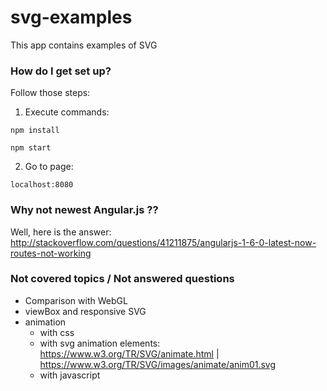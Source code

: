 # svg-examples
This app contains examples of SVG



### How do I get set up? ###

Follow those steps:

1) Execute commands:

  
```
npm install
```

```
npm start
```


2) Go to page: 

```
localhost:8080
```

### Why not newest Angular.js ?? ###
Well, here is the answer:
http://stackoverflow.com/questions/41211875/angularjs-1-6-0-latest-now-routes-not-working

### Not covered topics / Not answered questions ###
* Comparison with WebGL
* viewBox and responsive SVG
* animation
  * with css
  * with svg animation elements: https://www.w3.org/TR/SVG/animate.html | https://www.w3.org/TR/SVG/images/animate/anim01.svg
  * with javascript